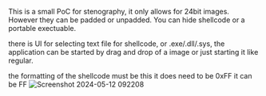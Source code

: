 This is a small PoC for stenography, it only allows for 24bit images. However they can be padded or unpadded.
You can hide shellcode or a portable exectuable.

there is UI for selecting text file for shellcode, or .exe/.dll/.sys, the application can be started by
drag and drop of a image or just starting it like regular.

the formatting of the shellcode must be this it does need to be 0xFF it can be FF 
![Screenshot 2024-05-12 092208](https://github.com/Eremetic/Bmp-Stenography/assets/146580877/716c81f4-70af-42ab-908d-8e96238498af)



